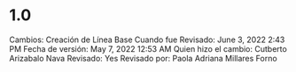 # 1.0

Cambios: Creación de Línea Base
Cuando fue Revisado: June 3, 2022 2:43 PM
Fecha de  versión: May 7, 2022 12:53 AM
Quien hizo el cambio: Cutberto Arizabalo Nava
Revisado: Yes
Revisado por: Paola Adriana Millares Forno